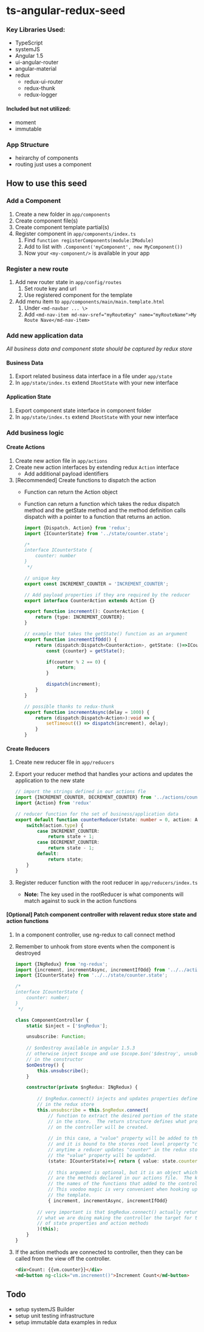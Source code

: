 # ts-angular-redux-seed

###  Key Libraries Used:

- TypeScript
- systemJS
- Angular 1.5
- ui-angular-router
- angular-material
- redux
    - redux-ui-router
    - redux-thunk
    - redux-logger
    
#### Included but not utilized:
- moment
- immutable

### App Structure
- heirarchy of components
- routing just uses a component

## How to use this seed

### Add a Component
1. Create a new folder in `app/components`
2. Create component file(s)
3. Create component template partial(s)
4. Register component in `app/components/index.ts`
    1. Find `function registerComponents(module:IModule)`
    2. Add to list with `.Component('myComponent', new MyComponent())`
    3. Now your `<my-component/>` is available in your app
    
### Register a new route
1. Add new router state in `app/config/routes`
    1. Set route key and url
    2. Use registered component for the template
2. Add menu item to `app/components/main/main.template.html`
    1. Under `<md-navbar ... \>`
    2. Add `<md-nav-item md-nav-sref="myRouteKey" name="myRouteName">My Route Nave</md-nav-item>`
   
### Add new application data 
*_All business data and component state should be captured by redux store_*

#### Business Data
1. Export related business data interface in a file under `app/state`
2. In `app/state/index.ts` extend `IRootState` with your new interface

#### Application State
1. Export component state interface in component folder
2. In `app/state/index.ts` extend `IRootState` with your new interface

### Add business logic

#### Create Actions
1. Create new action file in `app/actions`
2. Create new action interfaces by extending redux `Action` interface
    - Add additional payload identifiers
3. \[Recommended\] Create functions to dispatch the action
    - Function can return the Action object
    - Function can return a function which takes the redux dispatch method and the getState method and the method definition calls dispatch with a pointer to a function that returns an action.
        
        ```typescript
        import {Dispatch, Action} from 'redux';
        import {ICounterState} from '../state/counter.state';
        
        /*
        interface ICounterState {
            counter: number
        }
         */
        
        // unique key
        export const INCREMENT_COUNTER = 'INCREMENT_COUNTER';
        
        // Add payload properties if they are required by the reducer
        export interface CounterAction extends Action {}
        
        export function increment(): CounterAction {
            return {type: INCREMENT_COUNTER};
        }
        
        // example that takes the getState() function as an argument
        export function incrementIfOdd() {
            return (dispatch:Dispatch<CounterAction>, getState: ()=>ICounterState) => {
                const {counter} = getState();
        
                if(counter % 2 == 0) {
                    return;
                }
        
                dispatch(increment);
            }
        }
        
        // possible thanks to redux-thunk
        export function incrementAsync(delay = 1000) {
            return (dispatch:Dispatch<Action>):void => {
                setTimeout(() => dispatch(increment), delay);
            }
        }
        ```

#### Create Reducers
1. Create new reducer file in `app/reducers`
2. Export your reducer method that handles your actions and updates the application to the new state
    
    ```typescript
    // import the strings defined in our actions fle
    import {INCREMENT_COUNTER, DECREMENT_COUNTER} from '../actions/counter.actions';
    import {Action} from 'redux'
    
    // reducer function for the set of business/application data
    export default function counterReducer(state: number = 0, action: Action): number {
        switch(action.type) {
            case INCREMENT_COUNTER:
                return state + 1;
            case DECREMENT_COUNTER:
                return state - 1;
            default:
                return state;
        }
    }
    ```
3. Register reducer function with the root reducer in `app/reducers/index.ts`
    - **Note:** The key used in the rootReducer is what components will match against to suck in the action functions
    
#### \[Optional\] Patch component controller with relavent redux store state and action functions
1. In a component controller, use ng-redux to call connect method
2. Remember to unhook from store events when the component is destroyed
    
    ```typescript
    import {INgRedux} from 'ng-redux';  
    import {increment, incrementAsync, incrementIfOdd} from '../../actions/counter.actions';
    import {ICounterState} from '../../state/counter.state';

    /*
    interface ICounterState {
        counter: number;
    }
     */

    class ComponentController {
        static $inject = ['$ngRedux'];
    
        unsubscribe: Function;
        
        // $onDestroy available in angular 1.5.3
        // otherwise inject $scope and use $scope.$on('$destroy', unsubscribe);
        // in the constructor
        $onDestroy() {
            this.unsubscribe();
        }
    
        constructor(private $ngRedux: INgRedux) {
        
            // $ngRedux.connect() injects and updates properties defined
            // in the redux store
            this.unsubscribe = this.$ngRedux.connect(
                // function to extract the desired portion of the state in
                // in the store.  The return structure defines what property
                // on the controller will be created.
                
                // in this case, a "value" property will be added to the controller
                // and it is bound to the stores root level property "counter"
                // anytime a reducer updates "counter" in the redux store
                // the "value" property will be updated.
                (state: ICounterState)=>{ return { value: state.counter}; },
                
                // this argument is optional, but it is an object which values
                // are the methods declared in our actions file.  The keys become
                // the names of the functions that added to the controller.
                // This voodoo magic is very convenient when hooking up to
                // the template.
                { increment, incrementAsync, incrementIfOdd}
                
            // very important is that $ngRedux.connect() actually returns a function
            // what we are doing making the controller the target for the injection
            // of state properties and action methods
            )(this);
        }
    }
    ```
3. If the action methods are connected to controller, then they can be called from the view off the controller.

    ```html
    <div>Count: {{vm.counter}}</div>
    <md-button ng-click="vm.increment()">Increment Count</md-button>
    ```
    
    
## Todo
- setup systemJS Builder
- setup unit testing infrastructure
- setup immutable data examples in redux